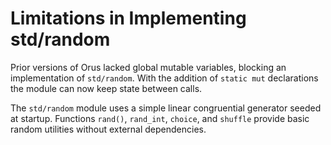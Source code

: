 # Limitations in Implementing std/random

Prior versions of Orus lacked global mutable variables, blocking an implementation of `std/random`. With the addition of `static mut` declarations the module can now keep state between calls.

The `std/random` module uses a simple linear congruential generator seeded at startup. Functions `rand()`, `rand_int`, `choice`, and `shuffle` provide basic random utilities without external dependencies.
